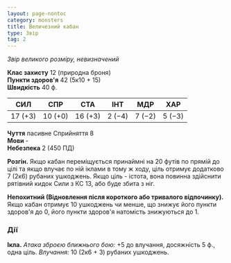```yaml
---
layout: page-nontoc
category: monsters
title: Величезний кабан
type: Звір
tag: 2
---
```


_Звір великого розміру, невизначений_

**Клас захисту** 12 (природна броня)    
**Пункти здоров'я** 42 (5к10 + 15)    
**Швидкість** 40 ф.

| СИЛ     | СПР     | СТА     | ІНТ    | МДР    | ХАР    |
| ------- | ------- | ------- | ------ | ------ | ------ |
| 17 (+3) | 10 (+0) | 16 (+3) | 2 (−4) | 7 (−2) | 5 (−3) |

**Чуття** пасивне Сприйняття 8    
**Мови** -    
**Небезпека** 2 (450 ПД)

**Розгін.** Якщо кабан переміщується принаймні на 20 футів по прямій до цілі та якщо влучає по ній іклами в тому ж ходу, ціль отримує додатково 7 (2к6) рубаних ушкоджень. Якщо ціль - істота, вона повинна здійснити рятівний кидок Сили з КС 13, або буде збита з ніг.    

**Непохитний (Відновлення після короткого або тривалого відпочинку).** Якщо кабан отримує 10 ушкоджень чи менше, що знижує його пункти здоров'я до 0, його пункти здоров'я натомість знижуються до 1.

### Дії
**Ікла.** _Атака зброєю ближнього бою:_ +5 до влучання, досяжність 5 ф., одна ціль. _Влучання:_ 10 (2к6 + 3) рубаних ушкоджень. 
